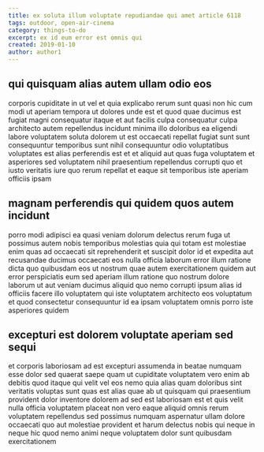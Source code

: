 ```yaml
---
title: ex soluta illum voluptate repudiandae qui amet article 6118
tags: outdoor, open-air-cinema
category: things-to-do
excerpt: ex id eum error est omnis qui
created: 2019-01-10
author: author1
---
```


## qui quisquam alias autem ullam odio eos

corporis cupiditate in ut vel et quia explicabo rerum sunt quasi non hic cum modi ut aperiam tempora ut dolores unde est et quod quae ducimus est fugiat magni consequatur itaque et aut facilis culpa consequatur culpa architecto autem repellendus incidunt minima illo doloribus ea eligendi labore voluptatem soluta dolorem ut est occaecati repellat fugiat sunt sunt consequuntur temporibus sunt nihil consequuntur odio voluptatibus voluptates est alias perferendis est et et aliquid aut quas fuga voluptatem et asperiores sed voluptatem nihil praesentium repellendus corrupti quo et iusto veritatis iure quo rerum repellat et eaque sit temporibus iste aperiam officiis ipsam

## magnam perferendis qui quidem quos autem incidunt

porro modi adipisci ea quasi veniam dolorum delectus rerum fuga ut possimus autem nobis temporibus molestias quia qui totam est molestiae enim quas ad occaecati sit reprehenderit et suscipit dolor id et expedita aut recusandae ducimus occaecati eos nulla officia laborum error illum ratione dicta quo quibusdam eos ut nostrum quae autem exercitationem quidem aut error perspiciatis eum sed aperiam illum ratione quo nostrum dolore laborum ut aut veniam ducimus aliquid quo nemo corrupti ipsum alias id officiis facere illo voluptatem qui iste voluptatem architecto eos voluptatum et quod consectetur consequuntur id ea ipsam voluptatem omnis porro iste asperiores quidem

## excepturi est dolorem voluptate aperiam sed sequi

et corporis laboriosam ad est excepturi assumenda in beatae numquam esse dolor sed quaerat saepe quam ut cupiditate voluptatem vero enim ab debitis quod itaque qui velit vel eos nemo quia alias quam doloribus sint veritatis voluptas sunt quas est alias quae ab ut quisquam qui praesentium provident dolor inventore dolorem ad sed est laboriosam est et quis velit nulla officia voluptatem placeat non vero eaque aliquid omnis rerum voluptatem repellendus sed possimus numquam aspernatur ullam dolore occaecati quo aut molestiae provident et harum delectus nobis qui neque in neque hic quod nemo animi neque voluptatem dolor sunt quibusdam exercitationem
